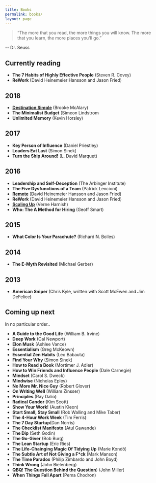```yaml
---
title: Books
permalink: books/
layout: page
---
```


>“The more that you read, the more things you will know. The more that you learn, the more places you'll go.”

\-- Dr. Seuss

## Currently reading

- **The 7 Habits of Highly Effective People** (Steven R. Covey)
- **ReWork** (David Heinemeier Hansson and Jason Fried)

## 2018

- [**Destination Simple**](/books/destination-simple) (Brooke McAlary)
- **The Minimalist Budget** (Simeon Lindstrom
- **Unlimited Memory** (Kevin Horsley)

## 2017

- **Key Person of Influence** (Daniel Priestley)
- **Leaders Eat Last** (Simon Sinek)
- **Turn the Ship Around!** (L. David Marquet)

## 2016

- **Leadership and Self-Deception** (The Arbinger Institute)
- **The Five Dysfunctions of a Team** (Patrick Lencioni)
- [**Remote**](/books/remote) (David Heinemeier Hansson and Jason Fried)
- **ReWork** (David Heinemeier Hansson and Jason Fried)
- [**Scaling Up**](/books/scaling-up) (Verne Harnish)
- **Who: The A Method for Hiring** (Geoff Smart)

## 2015

- **What Color Is Your Parachute?** (Richard N. Bolles)

## 2014

- **The E-Myth Revisited** (Michael Gerber)

## 2013

- **American Sniper** (Chris Kyle, written with Scott McEwen and Jim DeFelice)

## Coming up next

In no particular order..

- **A Guide to the Good Life** (William B. Irvine)
- **Deep Work** (Cal Newport)
- **Elon Musk** (Ashlee Vance)
- **Essentialism** (Greg McKeown)
- **Essential Zen Habits** (Leo Babauta)
- **Find Your Why** (Simon Sinek)
- **How to Read a Book** (Mortimer J. Adler)
- **How to Win Friends and Influence People** (Dale Carnegie)
- **Mindset** (Carol S. Dweck)
- **Mindwise** (Nicholas Epley)
- **No More Mr. Nice Guy** (Robert Glover)
- **On Writing Well** (William Zinsser)
- **Principles** (Ray Dalio)
- **Radical Candor** (Kim Scott)
- **Show Your Work!** (Austin Kleon)
- **Start Small, Stay Small** (Rob Walling and Mike Taber)
- **The 4-Hour Work Week** (Tim Ferris)
- **The 7 Day Startup**(Dan Norris)
- **The Checklist Manifesto** (Atul Gawande)
- **The Dip** (Seth Godin)
- **The Go-Giver** (Bob Burg)
- **The Lean Startup** (Eric Ries)
- **The Life-Chainging Magic Of Tidying Up** (Marie Kondō)
- **The Subtle Art of Not Giving a F\*ck** (Mark Manson)
- **The Time Paradox** (Philip Zimbardo and John Boyd)
- **Think Wrong** (John Bielenberg)
- **QBQ! The Question Behind the Question**) (John Miller)
- **When Things Fall Apart** (Pema Chodron)

